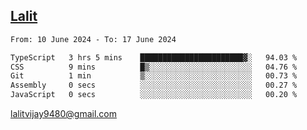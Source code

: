## [Lalit](https://lalit.sh)

<!--START_SECTION:waka-->

```txt
From: 10 June 2024 - To: 17 June 2024

TypeScript   3 hrs 5 mins    ███████████████████████▓░   94.03 %
CSS          9 mins          █▒░░░░░░░░░░░░░░░░░░░░░░░   04.76 %
Git          1 min           ▒░░░░░░░░░░░░░░░░░░░░░░░░   00.73 %
Assembly     0 secs          ░░░░░░░░░░░░░░░░░░░░░░░░░   00.27 %
JavaScript   0 secs          ░░░░░░░░░░░░░░░░░░░░░░░░░   00.20 %
```

<!--END_SECTION:waka-->

lalitvijay9480@gmail.com
